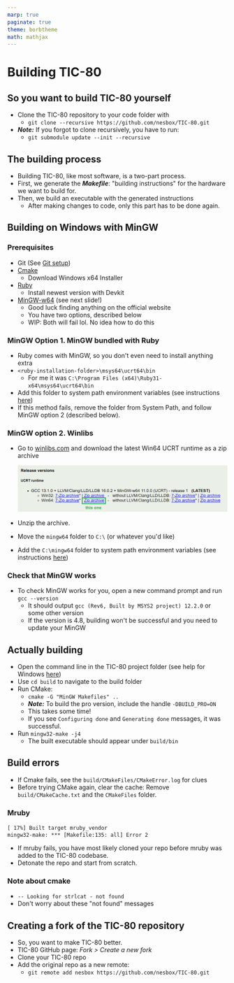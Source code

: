 ```yaml
---
marp: true
paginate: true
theme: borbtheme
math: mathjax
---
```

<!-- headingDivider: 3 -->
<!-- class: invert -->

# Building TIC-80

## So you want to build TIC-80 yourself

* Clone the TIC-80 repository to your code folder with
  * `git clone --recursive https://github.com/nesbox/TIC-80.git`
* ***Note:*** If you forgot to clone recursively, you have to run:
	* `git submodule update --init --recursive`

## The building process

* Building TIC-80, like most software, is a two-part process.
* First, we generate the ***Makefile***: "building instructions" for the hardware we want to build for.
* Then, we build an executable with the generated instructions
	* After making changes to code, only this part has to be done again.

## Building on Windows with MinGW

### Prerequisites

* Git (See [Git setup](project-management/0-git-setup))
* [Cmake](https://cmake.org/download/)
  * Download Windows x64 Installer
* [Ruby](https://rubyinstaller.org/downloads/)
  * Install newest version with Devkit
* [MinGW-w64](http://mingw-w64.org) (see next slide!)
  * Good luck finding anything on the official website
  * You have two options, described below
  * WIP: Both will fail lol. No idea how to do this

### MinGW Option 1. MinGW bundled with Ruby

* Ruby comes with MinGW, so you don't even need to install anything extra
* `<ruby-installation-folder>\msys64\ucrt64\bin`
  * For me it was `C:\Program Files (x64)\Ruby31-x64\msys64\ucrt64\bin`
* Add this folder to system path environment variables (see instructions [here](project-management/command-line-and-the-environment.md#windows-environment-variables))
* If this method fails, remove the folder from System Path, and follow MinGW option 2 (described below).

### MinGW option 2. Winlibs

* Go to [winlibs.com](https://winlibs.com/) and download the latest Win64 UCRT runtime as a zip archive

	![](imgs/mingw-install.png)

* Unzip the archive.
* Move the `mingw64` folder to `C:\` (or whatever you'd like)
* Add the `C:\mingw64` folder to system path environment variables (see instructions [here](project-management/command-line-and-the-environment.md#windows-environment-variables))

### Check that MinGW works

* To check MinGW works for you, open a new command prompt and run `gcc --version`
  * It should output `gcc (Rev6, Built by MSYS2 project) 12.2.0` or some other version
  * If the version is 4.8, building won't be successful and you need to update your MinGW 

## Actually building

* Open the command line in the TIC-80 project folder (see help for Windows [here](project-management/windows-file-explorer.md#open-command-line-in-the-current-folder))
* Use `cd build` to navigate to the build folder
* Run CMake:
  * `cmake -G "MinGW Makefiles" ..`
  * ***Note:*** To build the pro version, include the handle `-DBUILD_PRO=ON`
  * This takes some time!
  * If you see `Configuring done` and `Generating done` messages, it was successful.
* Run `mingw32-make -j4`
  * The built executable should appear under `build/bin`

## Build errors

* If Cmake fails, see the `build/CMakeFiles/CMakeError.log` for clues
* Before trying CMake again, clear the cache: Remove `build/CMakeCache.txt` and the `CMakeFiles` folder.

### Mruby

```
[ 17%] Built target mruby_vendor
mingw32-make: *** [Makefile:135: all] Error 2
```
  * If mruby fails, you have most likely cloned your repo before mruby was added to the TIC-80 codebase.
  * Detonate the repo and start from scratch. 

### Note about cmake
  * `-- Looking for strlcat - not found`
  * Don't worry about these "not found" messages

## Creating a fork of the TIC-80 repository

* So, you want to make TIC-80 better.
* TIC-80 GitHub page: *Fork > Create a new fork*
* Clone your TIC-80 repo
* Add the original repo as a new remote:
  * `git remote add nesbox https://github.com/nesbox/TIC-80.git`
